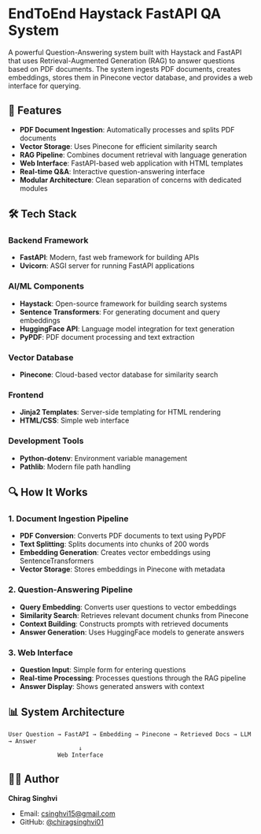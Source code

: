 # EndToEnd Haystack FastAPI QA System

A powerful Question-Answering system built with Haystack and FastAPI that uses Retrieval-Augmented Generation (RAG) to answer questions based on PDF documents. The system ingests PDF documents, creates embeddings, stores them in Pinecone vector database, and provides a web interface for querying.

## 🚀 Features

- **PDF Document Ingestion**: Automatically processes and splits PDF documents
- **Vector Storage**: Uses Pinecone for efficient similarity search
- **RAG Pipeline**: Combines document retrieval with language generation
- **Web Interface**: FastAPI-based web application with HTML templates
- **Real-time Q&A**: Interactive question-answering interface
- **Modular Architecture**: Clean separation of concerns with dedicated modules

## 🛠️ Tech Stack

### Backend Framework
- **FastAPI**: Modern, fast web framework for building APIs
- **Uvicorn**: ASGI server for running FastAPI applications

### AI/ML Components
- **Haystack**: Open-source framework for building search systems
- **Sentence Transformers**: For generating document and query embeddings
- **HuggingFace API**: Language model integration for text generation
- **PyPDF**: PDF document processing and text extraction

### Vector Database
- **Pinecone**: Cloud-based vector database for similarity search

### Frontend
- **Jinja2 Templates**: Server-side templating for HTML rendering
- **HTML/CSS**: Simple web interface

### Development Tools
- **Python-dotenv**: Environment variable management
- **Pathlib**: Modern file path handling

## 🔍 How It Works

### 1. Document Ingestion Pipeline
- **PDF Conversion**: Converts PDF documents to text using PyPDF
- **Text Splitting**: Splits documents into chunks of 200 words
- **Embedding Generation**: Creates vector embeddings using SentenceTransformers
- **Vector Storage**: Stores embeddings in Pinecone with metadata

### 2. Question-Answering Pipeline
- **Query Embedding**: Converts user questions to vector embeddings
- **Similarity Search**: Retrieves relevant document chunks from Pinecone
- **Context Building**: Constructs prompts with retrieved documents
- **Answer Generation**: Uses HuggingFace models to generate answers

### 3. Web Interface
- **Question Input**: Simple form for entering questions
- **Real-time Processing**: Processes questions through the RAG pipeline
- **Answer Display**: Shows generated answers with context

## 📊 System Architecture

```
User Question → FastAPI → Embedding → Pinecone → Retrieved Docs → LLM → Answer
                    ↓
              Web Interface
```

## 👨‍💻 Author

**Chirag Singhvi**
- Email: csinghvi15@gmail.com
- GitHub: [@chiragsinghvi01](https://github.com/chiragsinghvi01)
